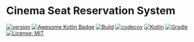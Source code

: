 # Cinema Seat Reservation System

[![version](https://img.shields.io/badge/version-1.2.2-yellow.svg)](https://semver.org)
[![Awesome Kotlin Badge](https://kotlin.link/awesome-kotlin.svg)](https://github.com/KotlinBy/awesome-kotlin)
[![Build](https://github.com/rkociniewski/csrs/actions/workflows/main.yml/badge.svg)](https://github.com/rkociniewski/fibonacci/actions/workflows/main.yml)
[![codecov](https://codecov.io/gh/rkociniewski/crs/branch/main/graph/badge.svg)](https://codecov.io/gh/rkociniewski/fibonacci)
[![Kotlin](https://img.shields.io/badge/Kotlin-2.2.20-blueviolet?logo=kotlin)](https://kotlinlang.org/)
[![Gradle](https://img.shields.io/badge/Gradle-9.10-blue?logo=gradle)](https://gradle.org/)
[![License: MIT](https://img.shields.io/badge/License-MIT-greem.svg)](https://opensource.org/licenses/MIT)
